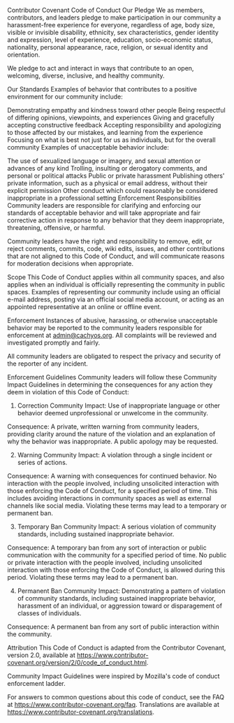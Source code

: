 Contributor Covenant Code of Conduct
Our Pledge
We as members, contributors, and leaders pledge to make participation in our community a harassment-free experience for everyone, regardless of age, body size, visible or invisible disability, ethnicity, sex characteristics, gender identity and expression, level of experience, education, socio-economic status, nationality, personal appearance, race, religion, or sexual identity and orientation.

We pledge to act and interact in ways that contribute to an open, welcoming, diverse, inclusive, and healthy community.

Our Standards
Examples of behavior that contributes to a positive environment for our community include:

Demonstrating empathy and kindness toward other people
Being respectful of differing opinions, viewpoints, and experiences
Giving and gracefully accepting constructive feedback
Accepting responsibility and apologizing to those affected by our mistakes, and learning from the experience
Focusing on what is best not just for us as individuals, but for the overall community
Examples of unacceptable behavior include:

The use of sexualized language or imagery, and sexual attention or advances of any kind
Trolling, insulting or derogatory comments, and personal or political attacks
Public or private harassment
Publishing others' private information, such as a physical or email address, without their explicit permission
Other conduct which could reasonably be considered inappropriate in a professional setting
Enforcement Responsibilities
Community leaders are responsible for clarifying and enforcing our standards of acceptable behavior and will take appropriate and fair corrective action in response to any behavior that they deem inappropriate, threatening, offensive, or harmful.

Community leaders have the right and responsibility to remove, edit, or reject comments, commits, code, wiki edits, issues, and other contributions that are not aligned to this Code of Conduct, and will communicate reasons for moderation decisions when appropriate.

Scope
This Code of Conduct applies within all community spaces, and also applies when an individual is officially representing the community in public spaces. Examples of representing our community include using an official e-mail address, posting via an official social media account, or acting as an appointed representative at an online or offline event.

Enforcement
Instances of abusive, harassing, or otherwise unacceptable behavior may be reported to the community leaders responsible for enforcement at admin@cachyos.org. All complaints will be reviewed and investigated promptly and fairly.

All community leaders are obligated to respect the privacy and security of the reporter of any incident.

Enforcement Guidelines
Community leaders will follow these Community Impact Guidelines in determining the consequences for any action they deem in violation of this Code of Conduct:

1. Correction
Community Impact: Use of inappropriate language or other behavior deemed unprofessional or unwelcome in the community.

Consequence: A private, written warning from community leaders, providing clarity around the nature of the violation and an explanation of why the behavior was inappropriate. A public apology may be requested.

2. Warning
Community Impact: A violation through a single incident or series of actions.

Consequence: A warning with consequences for continued behavior. No interaction with the people involved, including unsolicited interaction with those enforcing the Code of Conduct, for a specified period of time. This includes avoiding interactions in community spaces as well as external channels like social media. Violating these terms may lead to a temporary or permanent ban.

3. Temporary Ban
Community Impact: A serious violation of community standards, including sustained inappropriate behavior.

Consequence: A temporary ban from any sort of interaction or public communication with the community for a specified period of time. No public or private interaction with the people involved, including unsolicited interaction with those enforcing the Code of Conduct, is allowed during this period. Violating these terms may lead to a permanent ban.

4. Permanent Ban
Community Impact: Demonstrating a pattern of violation of community standards, including sustained inappropriate behavior, harassment of an individual, or aggression toward or disparagement of classes of individuals.

Consequence: A permanent ban from any sort of public interaction within the community.

Attribution
This Code of Conduct is adapted from the Contributor Covenant, version 2.0, available at https://www.contributor-covenant.org/version/2/0/code_of_conduct.html.

Community Impact Guidelines were inspired by Mozilla's code of conduct enforcement ladder.

For answers to common questions about this code of conduct, see the FAQ at https://www.contributor-covenant.org/faq. Translations are available at https://www.contributor-covenant.org/translations.
